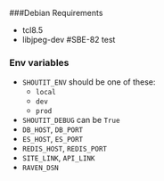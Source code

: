 ###Debian Requirements
* tcl8.5
* libjpeg-dev #SBE-82 test


### Env variables

- `SHOUTIT_ENV` should be one of these:
    - `local`
    - `dev`
    - `prod`
- `SHOUTIT_DEBUG` can be `True`
- `DB_HOST`, `DB_PORT`
- `ES_HOST`, `ES_PORT`
- `REDIS_HOST`, `REDIS_PORT`
- `SITE_LINK`, `API_LINK`
- `RAVEN_DSN`
